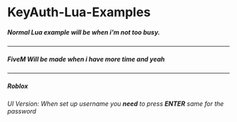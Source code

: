 # KeyAuth-Lua-Examples

##### Normal Lua example will be when i'm not too busy.


-------------------
##### FiveM Will be made when i have more time and yeah
-------------------
##### Roblox

###### UI Version: When set up username you **need** to press **ENTER** same for the password
